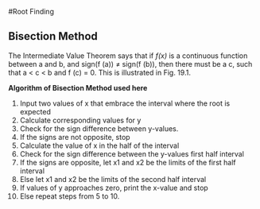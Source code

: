 #Root Finding

## Bisection Method
The Intermediate Value Theorem says that if _f(x)_ is a continuous function between a and b, and
sign(f (a)) $\neq$ sign(f (b)), then there must be a c, such that a < c < b and f (c) = 0. This is illustrated
in Fig. 19.1.



**Algorithm of Bisection Method used here**
1. Input two values of x that embrace the interval where the root is expected
2. Calculate corresponding values for y
3. Check for the sign difference between y-values.
4. If the signs are not opposite, stop
5. Calculate the value of x in the half of the interval
6. Check for the sign difference between the y-values first half interval 
7. If the signs are opposite, let x1 and x2 be the limits of the first half interval
8. Else let x1 and x2 be the limits of the second half interval
9. If values of y approaches zero, print the x-value and stop
10. Else repeat steps from 5 to 10.
